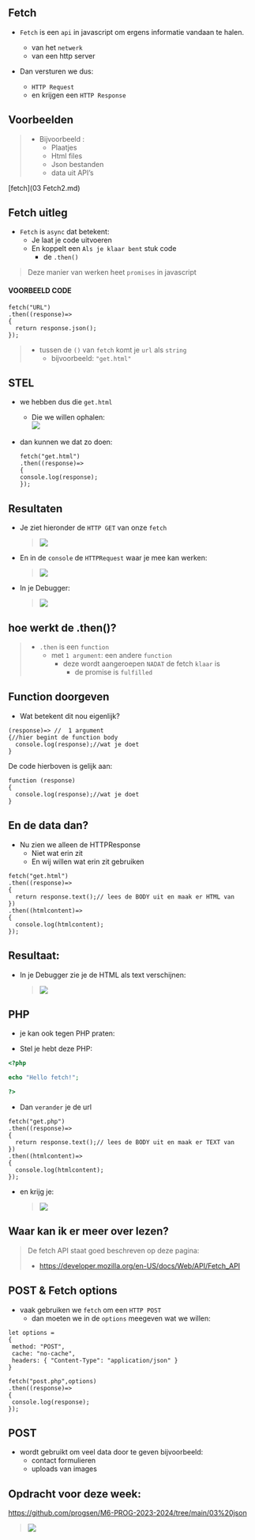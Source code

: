 

## Fetch

- `Fetch` is een `api` in javascript om ergens informatie vandaan te halen.
    - van het `netwerk`
    - van een http server

- Dan versturen we dus:
    - `HTTP Request` 
    - en krijgen een `HTTP Response`

## Voorbeelden

> - Bijvoorbeeld :
>     - Plaatjes
>     - Html files
>     - Json bestanden
>     - data uit API’s 



[fetch](03 Fetch2.md)

    
## Fetch uitleg

- `Fetch` is `async` dat betekent:
    - Je laat je code uitvoeren
    - En koppelt een `Als je klaar bent` stuk code
        - de `.then()`

> Deze manier van werken heet `promises` in javascript

#### VOORBEELD CODE
```JS
fetch("URL")
.then((response)=>
{
  return response.json();
});
```
> - tussen de `()` van `fetch` komt je `url` als `string`
>   - bijvoorbeeld: `"get.html"`



## STEL

- we hebben dus die `get.html`
    - Die we willen ophalen:  
    ![](img/gethtml.PNG)

- dan kunnen we dat zo doen:
    ```JS
    fetch("get.html")
    .then((response)=>
    {
    console.log(response);
    });
    ```

## Resultaten

- Je ziet hieronder de `HTTP GET` van onze `fetch`  
    > ![](img/network.PNG)
- En in de `console` de `HTTPRequest` waar je mee kan werken:
    > ![](img/response.PNG)
- In je Debugger:  
    > ![](img/gethtmlresponse.PNG)



## hoe werkt de .then()?

> - `.then` is een `function`
>     - met `1 argument`: een andere `function`
>        - deze wordt aangeroepen `NADAT` de fetch `klaar` is
>           - de promise is `fulfilled`


## Function doorgeven

- Wat betekent dit nou eigenlijk?
```JS
(response)=> //  1 argument 
{//hier begint de function body
  console.log(response);//wat je doet
}
```
 
De code hierboven is gelijk aan:
```JS
function (response)
{
  console.log(response);//wat je doet
}
```



## En de data dan?

- Nu zien we alleen de HTTPResponse
    - Niet wat erin zit
    - En wij willen wat erin zit gebruiken

```JS
fetch("get.html")
.then((response)=>
{
  return response.text();// lees de BODY uit en maak er HTML van
})
.then((htmlcontent)=>
{
  console.log(htmlcontent);
});

```

## Resultaat:
- In je Debugger zie je de HTML als text verschijnen:  
    > ![](img/onzehtml.PNG)



## PHP

- je kan ook tegen PHP praten:

- Stel je hebt deze PHP:
```PHP
<?php 

echo "Hello fetch!";

?>
```

- Dan `verander` je de url
```JS
fetch("get.php")
.then((response)=>
{
  return response.text();// lees de BODY uit en maak er TEXT van
})
.then((htmlcontent)=>
{
  console.log(htmlcontent);
});
```

- en krijg je:
    > ![](img/fetchphp.PNG)



## Waar kan ik er meer over lezen?

> De fetch API staat goed beschreven op deze pagina:
> - https://developer.mozilla.org/en-US/docs/Web/API/Fetch_API




## POST & Fetch options

- vaak gebruiken we `fetch` om een `HTTP POST`
    - dan moeten we in de `options` meegeven wat we willen:

 ```JS
 let options = 
{
  method: "POST", 
  cache: "no-cache",
  headers: { "Content-Type": "application/json" }
}

fetch("post.php",options)
.then((response)=>
{
  console.log(response);
});

 ```



## POST

- wordt gebruikt om veel data door te geven bijvoorbeeld:
    - contact formulieren
    - uploads van images



## Opdracht voor deze week:


https://github.com/progsen/M6-PROG-2023-2024/tree/main/03%20json

> ![](img/opdrachten.PNG)


